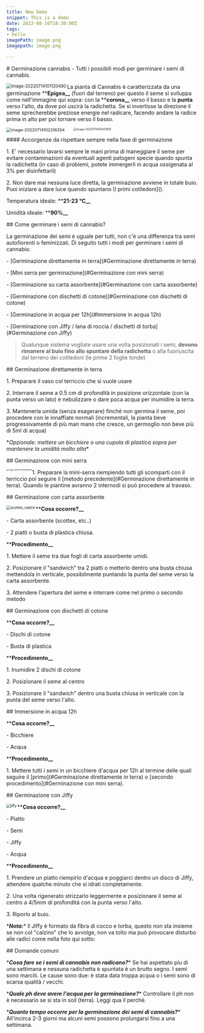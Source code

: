 ```yaml
---
title: New Demo
snippet: This is a demo
date: 2022-08-16T18:30:00Z
tags:
- hello
imagePath: image.png
imagepath: image.png

---
```

\# Germinazione cannabis - Tutti i possibili modi per germinare i semi di cannabis.

<img align="left" src="C:\\Users\\pigna\\AppData\\Roaming\\Typora\\typora-user-images\\image-20220714101120490.png" alt="image-20220714101120490" style="zoom: 80%;" />

La pianta di Cannabis è caratterizzata da una germinazione ****Epigea__** (fuori dal terreno) per questo il seme si sviluppa come nell'immagine qui sopra: con la ****corona__** verso il basso e la ****punta**** verso l'alto, da dove poi uscirà la radichetta. Se si invertisse la direzione il seme sprecherebbe preziose energie nel radicare, facendo andare la radice prima in alto per poi tornare verso il basso.

<img align="left" src="C:\\Users\\pigna\\AppData\\Roaming\\Typora\\typora-user-images\\image-20220714102216354.png" alt="image-20220714102216354" style="zoom: 77%; padding-right: 2em;" /><img src="C:\\Users\\pigna\\AppData\\Roaming\\Typora\\typora-user-images\\image-20220714102301610.png" alt="image-20220714102301610" style="zoom: 50%;" />

\#### Accorgenze da rispettare sempre nella fase di germinazione

1\. E' necessario lavarsi sempre le mani prima di maneggiare il seme per evitare contaminazioni da eventuali agenti patogeni specie quando spunta la radichetta (in caso di problemi, potete immergerli in acqua ossigenata al 3% per disinfettarli)

2\. Non dare mai nessuna luce diretta, la germinazione avviene in totale buio. Puoi iniziare a dare luce quando spuntano \[I primi cotiledoni\]().

Temperatura ideale: ****21-23 °C__**

Umidità ideale: ****90%__**

\## Come germinare i semi di cannabis?

La germinazione dei semi è uguale per tutti, non c'è una differenza tra semi autofiorenti o feminizzati. Di seguito tutti i modi per germinare i semi di cannabis:

\- \[Germinazione direttamente in terra\](#Germinazione direttamente in terra)

\- \[Mini serra per germinazione\](#Germinazione con mini serra)

\- \[Germinazione su carta assorbente\](#Germinazione con carta assorbente)

\- \[Germinazione con dischetti di cotone\](#Germinazione con dischetti di cotone)

\- \[Germinazione in acqua per 12h\](#Immersione in acqua 12h)

\- \[Germinazione con Jiffy / lana di roccia / dischetti di torba\](#Germinazione con Jiffy)

> Qualunque sistema vogliate usare una volta posizionati i semi, ****devono rimanere al buio fino allo spuntare della radichetta**** o alla fuoriuscita dal terreno dei cotiledoni (le prime 2 foglie tonde)

\## Germinazione direttamente in terra

1\. Preparare il vaso col terriccio che si vuole usare

2\. Interrare il seme a 0.5 cm di profondità in posizione orizzontale (con la punta verso un lato) e nebulizzare o dare poca acqua per inumidire la terra.

3\. Mantenerla umida (senza esagerare) finché non germina il seme, poi procedere con le innaffiate normali (incrementali, la pianta beve progressivamente di più man mano che cresce, un germoglio non beve più di 5ml di acqua)

\*_Opzionale: mettere un bicchiere o una cupola di plastica sopra per mantenere la umidità molto alta_*

\## Germinazione con mini serra

<img align="left" src="C:\\Users\\pigna\\AppData\\Roaming\\Typora\\typora-user-images\\image-20220714105028504.png" alt="image-20220714105028504" style="zoom: 33%;" />

1\. Preparare la mini-serra riempiendo tutti gli scomparti con il terriccio poi seguire il \[metodo precedente\](#Germinazione direttamente in terra). Quando le piantine avranno 2 internodi si può procedere al travaso.

\## Germinazione con carta assorbente

<img align="left" src="C:\\Users\\pigna\\Desktop\\canapa\\foto\\germinazione\\scottex_radice.jpg" alt="scottex_radice" style="zoom:67%;" />

\****Cosa occorre?__**

\- Carta assorbente (scottex, etc..)

\- 2 piatti o busta di plastica chiusa.

\****Procedimento__**

1\. Mettere il seme tra due fogli di carta assorbente umidi.

2\. Posizionare il "sandwich" tra 2 piatti o metterlo dentro una busta chiusa mettendola in verticale, possibilmente puntando la punta del seme verso la carta assorbente.

3\. Attendere l'apertura del seme e interrare come nel primo o secondo metodo

\## Germinazione con dischetti di cotone

\****Cosa occorre?__**

\- Dischi di cotone

\- Busta di plastica

\****Procedimento__**

1\. Inumidire 2 dischi di cotone

2\. Posizionare il seme al centro

3\. Posizionare il "sandwich" dentro una busta chiusa in verticale con la punta del seme verso l'alto.

\## Immersione in acqua 12h

\****Cosa occorre?__**

\- Bicchiere

\- Acqua

\****Procedimento__**

1\. Mettere tutti i semi in un bicchiere d'acqua per 12h al termine delle quali seguire il \[primo\](#Germinazione direttamente in terra) o \[secondo procedimento\](#Germinazione con mini serra).

\## Germinazione con Jiffy

<img align="left" src="C:\\Users\\pigna\\Desktop\\canapa\\foto\\germinazione\\jiffy.PNG" alt="jiffy" style="zoom:67%;" />

\****Cosa occorre?__**

\- Piatto

\- Semi

\- Jiffy

\- Acqua

\****Procedimento__**

1\. Prendere un piatto riempirlo d'acqua e poggiarci dentro un disco di Jiffy, attendere qualche minuto che si idrati completamente.

2\. Una volta rigenerato strizzarlo leggermente e posizionare il seme al centro a 4/5mm di profondità con la punta verso l'alto.

3\. Riporlo al buio.

\****Nota:**** ll Jiffy è formato da fibra di cocco e torba, questo non sta insieme se non col "calzino" che lo avvolge, non va tolto ma può provocare disturbo alle radici come nella foto qui sotto:

\## Domande comuni

\****Cosa fare se i semi di cannabis non radicano?**** Se hai aspettato piu di una settimana e nessuna radichetta è spuntata è un brutto segno. I semi sono marciti. Le cause sono due: è stata data troppa acqua o i semi sono di scarsa qualità / vecchi.

\****Quale ph deve avere l'acqua per la germinazione?**** Controllare il ph non è necessario se si sta in soil (terra). Leggi qua il perchè.

\****Quanto tempo occorre per la germinazione dei semi di cannabis?**** All'incirca 2-3 giorni ma alcuni semi possono prolungarsi fino a una settimana.